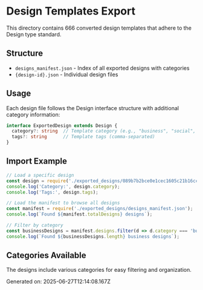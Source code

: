 # Design Templates Export

This directory contains 666 converted design templates that adhere to the Design type standard.

## Structure

- `designs_manifest.json` - Index of all exported designs with categories
- `{design-id}.json` - Individual design files

## Usage

Each design file follows the Design interface structure with additional category information:

```typescript
interface ExportedDesign extends Design {
  category?: string  // Template category (e.g., "business", "social", etc.)
  tags?: string      // Template tags (comma-separated)
}
```

## Import Example

```javascript
// Load a specific design
const design = require('./exported_designs/089b7b2bce0e1cec1605c21b16ccb8b6.json');
console.log('Category:', design.category);
console.log('Tags:', design.tags);

// Load the manifest to browse all designs
const manifest = require('./exported_designs/designs_manifest.json');
console.log(`Found ${manifest.totalDesigns} designs`);

// Filter by category
const businessDesigns = manifest.designs.filter(d => d.category === 'business');
console.log(`Found ${businessDesigns.length} business designs`);
```

## Categories Available

The designs include various categories for easy filtering and organization.

Generated on: 2025-06-27T12:14:08.167Z
